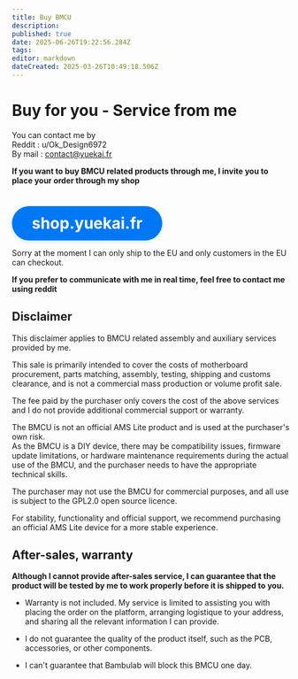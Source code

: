 ```yaml
---
title: Buy BMCU
description: 
published: true
date: 2025-06-26T19:22:56.284Z
tags: 
editor: markdown
dateCreated: 2025-03-26T10:49:18.506Z
---
```


# Buy for you - Service from me

You can contact me by  
Reddit : u/Ok\_Design6972  
By mail : [contact@yuekai.fr](mailto:contact@yuekai.fr)


**If you want to buy BMCU related products through me, I invite you to place your order through my shop**

<a href="http://shop.yuekai.fr"
   style="
     display: inline-block;
     padding: 14px 36px;
     font-size: 28px;
     font-weight: bold;
     color: #fff;
     background: #0078f5;
     border-radius: 32px;
     text-decoration: none;
     box-shadow: 0 2px 8px rgba(0,120,245,0.15);
     transition: background 0.2s, box-shadow 0.2s;
     margin-top: 24px;
   "
   onmouseover="this.style.background='#005bbd';this.style.boxShadow='0 6px 16px rgba(0,91,189,0.17)'"
   onmouseout="this.style.background='#0078f5';this.style.boxShadow='0 2px 8px rgba(0,120,245,0.15)'">shop.yuekai.fr
</a>






Sorry at the moment I can only ship to the EU and only customers in the EU can checkout.

**If you prefer to communicate with me in real time, feel free to contact me using reddit**
    

## Disclaimer

This disclaimer applies to BMCU related assembly and auxiliary services provided by me.

This sale is primarily intended to cover the costs of motherboard procurement, parts matching, assembly, testing, shipping and customs clearance, and is not a commercial mass production or volume profit sale.

The fee paid by the purchaser only covers the cost of the above services and I do not provide additional commercial support or warranty.

The BMCU is not an official AMS Lite product and is used at the purchaser's own risk.  
As the BMCU is a DIY device, there may be compatibility issues, firmware update limitations, or hardware maintenance requirements during the actual use of the BMCU, and the purchaser needs to have the appropriate technical skills.

The purchaser may not use the BMCU for commercial purposes, and all use is subject to the GPL2.0 open source licence.

For stability, functionality and official support, we recommend purchasing an official AMS Lite device for a more stable experience.





## After-sales, warranty

**Although I cannot provide after-sales service, I can guarantee that the product will be tested by me to work properly before it is shipped to you.**

-   Warranty is not included. My service is limited to assisting you with placing the order on the platform, arranging logistique to your address, and sharing all the relevant information I can provide.
    
-   I do not guarantee the quality of the product itself, such as the PCB, accessories, or other components.
    
-   I can't guarantee that Bambulab will block this BMCU one day.
  

